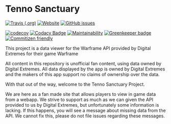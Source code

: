# Tenno Sanctuary

[![Travis (.org)](https://img.shields.io/travis/codemastermick/FrameTracker)](https://travis-ci.org/codemastermick/FrameTracker)
[![Website](https://img.shields.io/website/http/tenno-sanctuary.web.app?down_color=red&down_message=offline&up_message=up)](https://tenno-sanctuary.web.app)
[![GitHub issues](https://img.shields.io/github/issues/codemastermick/FrameTracker)](https://github.com/codemastermick/FrameTracker/issues)

[![codecov](https://codecov.io/gh/codemastermick/FrameTracker/branch/master/graph/badge.svg)](https://codecov.io/gh/codemastermick/FrameTracker)
[![Codacy Badge](https://api.codacy.com/project/badge/Grade/b091e9b3211a491bbf949b60dcf2011a)](https://www.codacy.com/app/codemastermick/FrameTracker?utm_source=github.com&amp;utm_medium=referral&amp;utm_content=codemastermick/FrameTracker&amp;utm_campaign=Badge_Grade)
[![Maintainability](https://api.codeclimate.com/v1/badges/d17298f06631349f0f8c/maintainability)](https://codeclimate.com/github/codemastermick/FrameTracker/maintainability)
[![Greenkeeper badge](https://badges.greenkeeper.io/codemastermick/FrameTracker.svg)](https://greenkeeper.io/)
[![Commitizen friendly](https://img.shields.io/badge/commitizen-friendly-brightgreen.svg)](http://commitizen.github.io/cz-cli/)

This project is a data viewer for the Warframe API provided by Digital Extremes for their game Warframe

All content in this repository is unofficial fan content, using data owned by Digital Extremes. All data displayed by the app is owned by Digital Extremes and the makers of this app support no claims of ownership over the data.

With that out of the way, welcome to the Tenno Sanctuary Project.

We are here as a fan made site that allows players to view in game data from a webapp. We strive to support as much as we can given the API provided to us by Digital Extremes, but unfortunately some information is lacking. If this happens, you will see a message about missing data from the API. We cannot fix this, please do not file issues regarding these messages.
